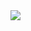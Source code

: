 <img src="https://skillicons.dev/icons?i=html,css,javascript,php,bootstrap,tailwind,wordpress,laravel,angular,vue,vuetify,nuxtjs,pinia,react,next,threejs,prisma,nest,flutter,mysql,git,docker,linux,figma,xd,ps,ai,blender,notion,nginx,sentry,pythons,pytorch,tensorflow"/>
